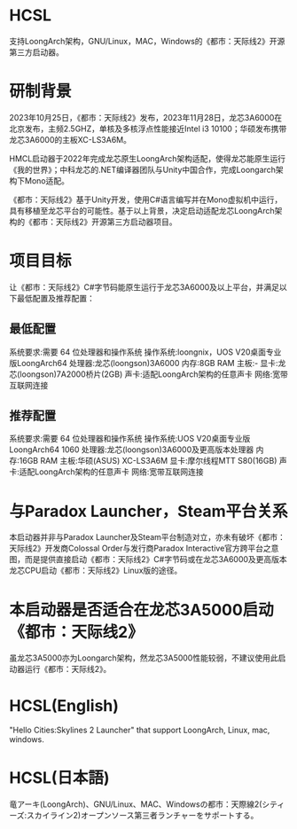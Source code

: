 # HCSL
支持LoongArch架构，GNU/Linux，MAC，Windows的《都市：天际线2》开源第三方启动器。

# 研制背景
2023年10月25日，《都市：天际线2》发布，2023年11月28日，龙芯3A6000在北京发布，主频2.5GHZ，单核及多核浮点性能接近Intel i3 10100；华硕发布携带龙芯3A6000的主板XC-LS3A6M。

HMCL启动器于2022年完成龙芯原生LoongArch架构适配，使得龙芯能原生运行《我的世界》；中科龙芯的.NET编译器团队与Unity中国合作，完成Loongarch架构下Mono适配。

《都市：天际线2》基于Unity开发，使用C#语言编写并在Mono虚拟机中运行，具有移植至龙芯平台的可能性。基于以上背景，决定启动适配龙芯LoongArch架构的《都市：天际线2》开源第三方启动器项目。

# 项目目标
让《都市：天际线2》C#字节码能原生运行于龙芯3A6000及以上平台，并满足以下最低配置及推荐配置：

## 最低配置
系统要求:需要 64 位处理器和操作系统
操作系统:loongnix，UOS V20桌面专业版LoongArch64
处理器:龙芯(loongson)3A6000
内存:8GB RAM
主板:-
显卡:龙芯(loongson)7A2000桥片(2GB)
声卡:适配LoongArch架构的任意声卡
网络:宽带互联网连接
## 推荐配置
系统要求:需要 64 位处理器和操作系统
操作系统:UOS V20桌面专业版LoongArch64 1060
处理器:龙芯(loongson)3A6000及更高版本处理器
内存:16GB RAM
主板:华硕(ASUS) XC-LS3A6M
显卡:摩尔线程MTT S80(16GB)
声卡:适配LoongArch架构的任意声卡
网络:宽带互联网连接

# 与Paradox Launcher，Steam平台关系
本启动器并非与Paradox Launcher及Steam平台制造对立，亦未有破坏《都市：天际线2》开发商Colossal Order与发行商Paradox Interactive官方跨平台之意图，而是提供直接启动《都市：天际线2》C#字节码或在龙芯3A6000及更高版本龙芯CPU启动《都市：天际线2》Linux版的途径。

# 本启动器是否适合在龙芯3A5000启动《都市：天际线2》
虽龙芯3A5000亦为Loongarch架构，然龙芯3A5000性能较弱，不建议使用此启动器运行《都市：天际线2》。

# HCSL(English)
"Hello Cities:Skylines 2 Launcher" that support LoongArch, Linux, mac, windows.



# HCSL(日本語)
竜アーキ(LoongArch)、GNU/Linux、MAC、Windowsの都市：天際線2(シティーズ:スカイライン2)オープンソース第三者ランチャーをサポートする。
